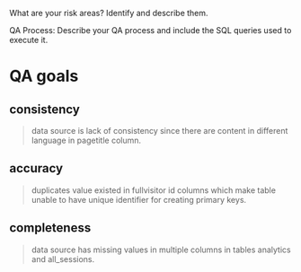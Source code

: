 What are your risk areas? Identify and describe them.



QA Process:
Describe your QA process and include the SQL queries used to execute it.

# QA goals
## consistency
> data source is lack of consistency since there are content in different language in pagetitle column.

## accuracy
> duplicates value existed in fullvisitor id columns which make table unable to have unique identifier for creating primary keys.

## completeness
> data source has missing values in multiple columns in tables analytics and all_sessions.


